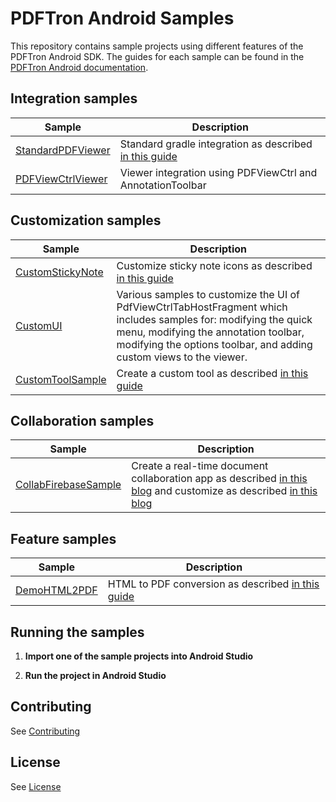 # PDFTron Android Samples
This repository contains sample projects using different features of the PDFTron Android SDK. The guides for each sample can be found in the [PDFTron Android documentation](https://www.pdftron.com/documentation/android/guides).

## Integration samples
| Sample | Description |
|--|--|
|[StandardPDFViewer](./StandardPDFViewer)| Standard gradle integration as described [in this guide](https://www.pdftron.com/documentation/android/guides/getting-started/integrate-gradle)
|[PDFViewCtrlViewer](./PDFViewCtrlViewer)| Viewer integration using PDFViewCtrl and AnnotationToolbar|

## Customization samples
| Sample | Description |
|--|--|
|[CustomStickyNote](./CustomStickyNote)| Customize sticky note icons as described [in this guide](https://www.pdftron.com/documentation/android/guides/advanced/customize-color-picker#customize-the-icon-picker)
|[CustomUI](./CustomUI)| Various samples to customize the UI of PdfViewCtrlTabHostFragment which includes samples for: modifying the quick menu, modifying the annotation toolbar, modifying the options toolbar, and adding custom views to the viewer.
|[CustomToolSample](./CustomToolSample)| Create a custom tool as described [in this guide](https://www.pdftron.com/documentation/android/guides/advanced/custom-tool)

## Collaboration samples
| Sample | Description |
|--|--|
|[CollabFirebaseSample](./CollabFirebaseSample)| Create a real-time document collaboration app as described [in this blog](https://www.pdftron.com/blog/android/build-real-time-collab-with-firebase-1) and customize as described [in this blog](https://www.pdftron.com/blog/android/build-real-time-collab-with-firebase-2) |

## Feature samples
| Sample | Description |
|--|--|
|[DemoHTML2PDF](./DemoHTML2PDF)| HTML to PDF conversion as described [in this guide](https://www.pdftron.com/documentation/android/guides/basics/html-to-pdf)|

## Running the samples

1. **Import one of the sample projects into Android Studio**

2. **Run the project in Android Studio**

## Contributing
See [Contributing](./CONTRIBUTING.md)

## License
See [License](./LICENSE)
